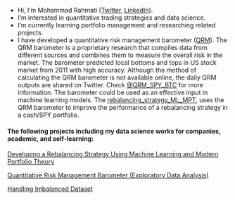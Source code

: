 - Hi, I’m Mohammad Rahmati ([Twitter](https://twitter.com/111oRa), [LinkedIn](https://www.linkedin.com/in/111ora/)).
- I’m interested in quantitative trading strategies and data science.
- I’m currently learning portfolio management and researching related projects. 
- I have developed a quantitative risk management barometer ([QRM](https://github.com/Mohammad-Rahmati/QRM_barometer)). The QRM barometer is a proprietary research that compiles data from different sources and combines them to measure the overall risk in the market. The barometer predicted local bottoms and tops in US stock market from 2011 with high accuracy. Although the method of calculating the QRM barometer is not available online, the daily QRM outputs are shared on Twitter. Check [@QRM_SPY_BTC](https://twitter.com/QRM_SPY_BTC) for more information. The barometer could be used as an effective input in machine learning models. The [rebalancing_strategy_ML_MPT](https://github.com/Mohammad-Rahmati/Rebalancing_Strategy_ML_MPT), uses the QRM barometer to improve the performance of a rebalancing strategy in a cash/SPY portfolio.

#### The following projects including my data science works for companies, academic, and self-learning:

[Developing a Rebalancing Strategy Using Machine Learning and Modern Portfolio Theory](https://github.com/Mohammad-Rahmati/Rebalancing_Strategy_ML_MPT)

[Quantitative Risk Management Barometer (Exploratory Data Analysis)](https://github.com/Mohammad-Rahmati/QRM_barometer)

[Handling Imbalanced Dataset](https://github.com/Mohammad-Rahmati/handling_imbalanced_dataset)
